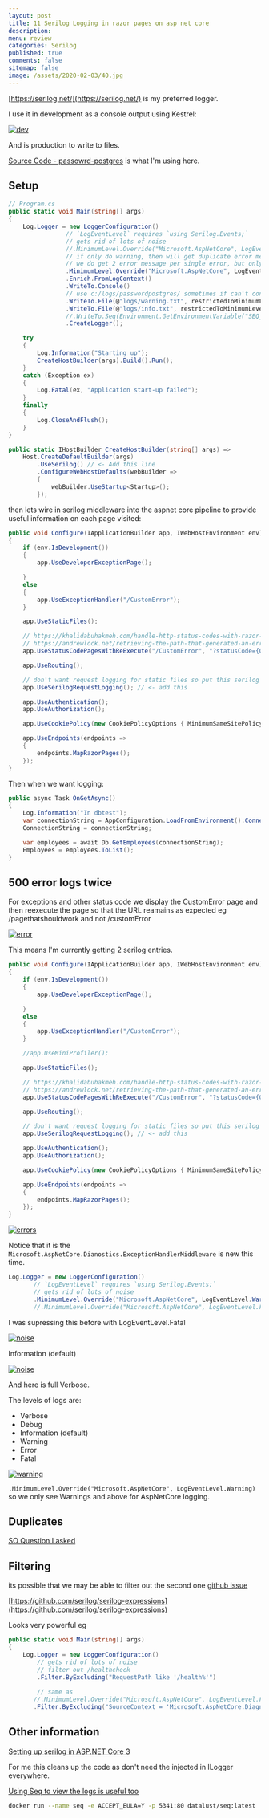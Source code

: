 ```yaml
---
layout: post
title: 11 Serilog Logging in razor pages on asp net core 
description: 
menu: review
categories: Serilog 
published: true 
comments: false     
sitemap: false
image: /assets/2020-02-03/40.jpg
---
```


[https://serilog.net/](https://serilog.net/) is my preferred logger.

I use it in development as a console output using Kestrel:


<!-- [![dev](/assets/2021-03-10/dev.jpg "dev"){:width="500px"}](/assets/2021-03-10/dev.jpg) -->
[![dev](/assets/2021-03-10/dev.jpg "dev")](/assets/2021-03-10/dev.jpg)


And is production to write to files.

[Source Code - passowrd-postgres](https://github.com/djhmateer/password-postgres) is what I'm using here.

## Setup

```c#
// Program.cs
public static void Main(string[] args)
{
    Log.Logger = new LoggerConfiguration()
                // `LogEventLevel` requires `using Serilog.Events;`
                // gets rid of lots of noise
                //.MinimumLevel.Override("Microsoft.AspNetCore", LogEventLevel.Warning)
                // if only do warning, then will get duplicate error messages when an exception is thrown, then again when re-executed
                // we do get 2 error message per single error, but only 1 stack trace
                .MinimumLevel.Override("Microsoft.AspNetCore", LogEventLevel.Fatal)
                .Enrich.FromLogContext()
                .WriteTo.Console()
                // use c:/logs/passwordpostgres/ sometimes if can't control permissions on prod 
                .WriteTo.File(@"logs/warning.txt", restrictedToMinimumLevel: LogEventLevel.Warning, rollingInterval: RollingInterval.Day)
                .WriteTo.File(@"logs/info.txt", restrictedToMinimumLevel: LogEventLevel.Information, rollingInterval: RollingInterval.Day)
                //.WriteTo.Seq(Environment.GetEnvironmentVariable("SEQ_URL") ?? "http://localhost:5341")
                .CreateLogger();

    try
    {
        Log.Information("Starting up");
        CreateHostBuilder(args).Build().Run();
    }
    catch (Exception ex)
    {
        Log.Fatal(ex, "Application start-up failed");
    }
    finally
    {
        Log.CloseAndFlush();
    }
}

public static IHostBuilder CreateHostBuilder(string[] args) =>
    Host.CreateDefaultBuilder(args)
        .UseSerilog() // <- Add this line
        .ConfigureWebHostDefaults(webBuilder =>
        {
            webBuilder.UseStartup<Startup>();
        });
```

then lets wire in serilog middleware into the aspnet core pipeline to provide useful information on each page visited:

```cs
public void Configure(IApplicationBuilder app, IWebHostEnvironment env)
{
    if (env.IsDevelopment())
    {
        app.UseDeveloperExceptionPage();

    }
    else
    {
        app.UseExceptionHandler("/CustomError");
    }

    app.UseStaticFiles(); 

    // https://khalidabuhakmeh.com/handle-http-status-codes-with-razor-pages
    // https://andrewlock.net/retrieving-the-path-that-generated-an-error-with-the-statuscodepages-middleware/
    app.UseStatusCodePagesWithReExecute("/CustomError", "?statusCode={0}");

    app.UseRouting();

    // don't want request logging for static files so put this serilog middleware here in the pipeline
    app.UseSerilogRequestLogging(); // <- add this

    app.UseAuthentication();
    app.UseAuthorization();

    app.UseCookiePolicy(new CookiePolicyOptions { MinimumSameSitePolicy = SameSiteMode.Strict });

    app.UseEndpoints(endpoints =>
    {
        endpoints.MapRazorPages();
    });
}
```

Then when we want logging:

```cs
public async Task OnGetAsync()
{
    Log.Information("In dbtest");
    var connectionString = AppConfiguration.LoadFromEnvironment().ConnectionString;
    ConnectionString = connectionString;

    var employees = await Db.GetEmployees(connectionString);
    Employees = employees.ToList();
}
```

## 500 error logs twice

For exceptions and other status code we display the CustomError page and then reexecute the page so that the URL reamains as expected eg /pagethatshouldwork and not /customError

[![error](/assets/2021-03-10/errors.jpg "errors")](/assets/2021-03-10/errors.jpg)

This means I'm currently getting 2 serilog entries.

```cs
public void Configure(IApplicationBuilder app, IWebHostEnvironment env)
{
    if (env.IsDevelopment())
    {
        app.UseDeveloperExceptionPage();

    }
    else
    {
        app.UseExceptionHandler("/CustomError");
    }

    //app.UseMiniProfiler();

    app.UseStaticFiles(); 

    // https://khalidabuhakmeh.com/handle-http-status-codes-with-razor-pages
    // https://andrewlock.net/retrieving-the-path-that-generated-an-error-with-the-statuscodepages-middleware/
    app.UseStatusCodePagesWithReExecute("/CustomError", "?statusCode={0}");

    app.UseRouting();

    // don't want request logging for static files so put this serilog middleware here in the pipeline
    app.UseSerilogRequestLogging(); // <- add this

    app.UseAuthentication();
    app.UseAuthorization();

    app.UseCookiePolicy(new CookiePolicyOptions { MinimumSameSitePolicy = SameSiteMode.Strict });

    app.UseEndpoints(endpoints =>
    {
        endpoints.MapRazorPages();
    });
}

```

[![errors](/assets/2021-03-10/errors2.jpg "errors")](/assets/2021-03-10/errors2.jpg)

Notice that it is the `Microsoft.AspNetCore.Dianostics.ExceptionHandlerMiddleware` is new this time.

```cs
Log.Logger = new LoggerConfiguration()
       // `LogEventLevel` requires `using Serilog.Events;`
       // gets rid of lots of noise
       .MinimumLevel.Override("Microsoft.AspNetCore", LogEventLevel.Warning)
       //.MinimumLevel.Override("Microsoft.AspNetCore", LogEventLevel.Fatal)
```
I was supressing this before with LogEventLevel.Fatal

[![noise](/assets/2021-03-10/noise.jpg "noise")](/assets/2021-03-10/noise.jpg)

Information (default)

[![noise](/assets/2021-03-10/verbose.jpg "verbose")](/assets/2021-03-10/verbose.jpg)

And here is full Verbose.

The levels of logs are:

- Verbose
- Debug
- Information (default)
- Warning
- Error
- Fatal

[![warning](/assets/2021-03-10/warning.jpg "warningl")](/assets/2021-03-10/warning.jpg)

`.MinimumLevel.Override("Microsoft.AspNetCore", LogEventLevel.Warning)` so we only see Warnings and above for AspNetCore logging.

## Duplicates

[SO Question I asked](https://stackoverflow.com/questions/66580124/duplicate-error-messages-with-serilog-asp-net-core)

## Filtering

its possible that we may be able to filter out the second one [github issue](https://github.com/dotnet/aspnetcore/issues/19740) 

[https://github.com/serilog/serilog-expressions](https://github.com/serilog/serilog-expressions)

Looks very powerful eg

```cs
public static void Main(string[] args)
{
    Log.Logger = new LoggerConfiguration()
        // gets rid of lots of noise
        // filter out /healthcheck
        .Filter.ByExcluding("RequestPath like '/health%'")
        
        // same as 
       //.MinimumLevel.Override("Microsoft.AspNetCore", LogEventLevel.Fatal)
       .Filter.ByExcluding("SourceContext = 'Microsoft.AspNetCore.Diagnostics.ExceptionHandlerMiddleware'")

```


## Other information

[Setting up serilog in ASP.NET Core 3](https://nblumhardt.com/2019/10/serilog-in-aspnetcore-3/)

For me this cleans up the code as don't need the injected in ILogger everywhere.

[Using Seq to view the logs is useful too](https://docs.datalust.co/docs/getting-started-with-docker)

```bash
docker run --name seq -e ACCEPT_EULA=Y -p 5341:80 datalust/seq:latest
```


